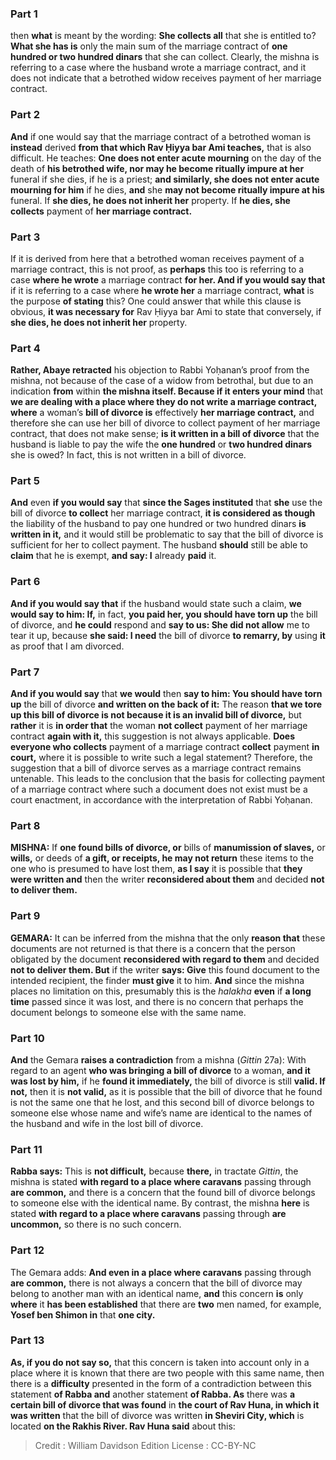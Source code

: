 
### Part 1
then <b>what</b> is meant by the wording: <b>She collects all</b> that she is entitled to? <b>What she has is</b> only the main sum of the marriage contract of <b>one hundred or two hundred dinars</b> that she can collect. Clearly, the mishna is referring to a case where the husband wrote a marriage contract, and it does not indicate that a betrothed widow receives payment of her marriage contract.

### Part 2
<b>And</b> if one would say that the marriage contract of a betrothed woman is <b>instead</b> derived <b>from that which Rav Ḥiyya bar Ami teaches,</b> that is also difficult. He teaches: <b>One does not enter acute mourning</b> on the day of the death of <b>his betrothed wife, nor may he become ritually impure at her</b> funeral if she dies, if he is a priest; <b>and similarly, she does not enter acute mourning for him</b> if he dies, <b>and</b> she <b>may not become ritually impure at his</b> funeral. If <b>she dies, he does not inherit her</b> property. If <b>he dies, she collects</b> payment of <b>her marriage contract.</b>

### Part 3
If it is derived from here that a betrothed woman receives payment of a marriage contract, this is not proof, as <b>perhaps</b> this too is referring to a case <b>where he wrote</b> a marriage contract <b>for her. And if you would say that</b> if it is referring to a case where <b>he wrote her</b> a marriage contract, <b>what</b> is the purpose <b>of stating</b> this? One could answer that while this clause is obvious, <b>it was necessary for</b> Rav Ḥiyya bar Ami to state that conversely, if <b>she dies, he does not inherit her</b> property.

### Part 4
<b>Rather, Abaye retracted</b> his objection to Rabbi Yoḥanan’s proof from the mishna, not because of the case of a widow from betrothal, but due to an indication <b>from</b> within <b>the mishna itself. Because if it enters your mind</b> that <b>we are dealing with a place where they do not write a marriage contract, where</b> a woman’s <b>bill of divorce is</b> effectively <b>her marriage contract,</b> and therefore she can use her bill of divorce to collect payment of her marriage contract, that does not make sense; <b>is it written in a bill of divorce</b> that the husband is liable to pay the wife the <b>one hundred</b> or <b>two hundred dinars</b> she is owed? In fact, this is not written in a bill of divorce.

### Part 5
<b>And</b> even <b>if you would say</b> that <b>since the Sages instituted</b> that <b>she</b> use the bill of divorce <b>to collect</b> her marriage contract, <b>it is considered as though</b> the liability of the husband to pay one hundred or two hundred dinars <b>is written in it,</b> and it would still be problematic to say that the bill of divorce is sufficient for her to collect payment. The husband <b>should</b> still be able to <b>claim</b> that he is exempt, <b>and say: I</b> already <b>paid</b> it.

### Part 6
<b>And if you would say that</b> if the husband would state such a claim, <b>we would say to him: If,</b> in fact, <b>you paid her, you should have torn up</b> the bill of divorce, and <b>he could</b> respond and <b>say to us: She did not allow</b> me to tear it up, because <b>she said: I need</b> the bill of divorce <b>to remarry, by</b> using <b>it</b> as proof that I am divorced.

### Part 7
<b>And if you would say</b> that <b>we would</b> then <b>say to him: You should have torn up</b> the bill of divorce <b>and written on the back of it:</b> The reason <b>that we tore up this bill of divorce is not because it is an invalid bill of divorce,</b> but <b>rather</b> it is <b>in order that</b> the woman <b>not collect</b> payment of her marriage contract <b>again with it,</b> this suggestion is not always applicable. <b>Does everyone who collects</b> payment of a marriage contract <b>collect</b> payment <b>in court,</b> where it is possible to write such a legal statement? Therefore, the suggestion that a bill of divorce serves as a marriage contract remains untenable. This leads to the conclusion that the basis for collecting payment of a marriage contract where such a document does not exist must be a court enactment, in accordance with the interpretation of Rabbi Yoḥanan.

### Part 8
<strong>MISHNA:</strong> If <b>one found bills of divorce, or</b> bills of <b>manumission of slaves,</b> or <b>wills,</b> or deeds of <b>a gift, or receipts, he may not return</b> these items to the one who is presumed to have lost them, <b>as I say</b> it is possible that <b>they were written and</b> then the writer <b>reconsidered about them</b> and decided <b>not to deliver them.</b>

### Part 9
<strong>GEMARA:</strong> It can be inferred from the mishna that the only <b>reason that</b> these documents are not returned is that there is a concern that the person obligated by the document <b>reconsidered with regard to them</b> and decided <b>not to deliver them. But</b> if the writer <b>says: Give</b> this found document to the intended recipient, the finder <b>must give</b> it to him. <b>And</b> since the mishna places no limitation on this, presumably this is the <i>halakha</i> <b>even</b> if <b>a long time</b> passed since it was lost, and there is no concern that perhaps the document belongs to someone else with the same name.

### Part 10
<b>And</b> the Gemara <b>raises a contradiction</b> from a mishna (<i>Gittin</i> 27a): With regard to an agent <b>who was bringing a bill of divorce</b> to a woman, <b>and it was lost by him,</b> if he <b>found it immediately,</b> the bill of divorce is still <b>valid. If not,</b> then it is <b>not valid,</b> as it is possible that the bill of divorce that he found is not the same one that he lost, and this second bill of divorce belongs to someone else whose name and wife’s name are identical to the names of the husband and wife in the lost bill of divorce.

### Part 11
<b>Rabba says:</b> This is <b>not difficult,</b> because <b>there,</b> in tractate <i>Gittin</i>, the mishna is stated <b>with regard to a place where caravans</b> passing through <b>are common,</b> and there is a concern that the found bill of divorce belongs to someone else with the identical name. By contrast, the mishna <b>here</b> is stated <b>with regard to a place where caravans</b> passing through <b>are uncommon,</b> so there is no such concern.

### Part 12
The Gemara adds: <b>And even in a place where caravans</b> passing through <b>are common,</b> there is not always a concern that the bill of divorce may belong to another man with an identical name, <b>and</b> this concern <b>is</b> only <b>where</b> it <b>has been established</b> that there are <b>two</b> men named, for example, <b>Yosef ben Shimon in</b> that <b>one city.</b>

### Part 13
<b>As, if you do not say so,</b> that this concern is taken into account only in a place where it is known that there are two people with this same name, then there is a <b>difficulty</b> presented in the form of a contradiction between this statement <b>of Rabba and</b> another statement <b>of Rabba. As</b> there was <b>a certain bill of divorce that was found</b> in <b>the court of Rav Huna, in which it was written</b> that the bill of divorce was written <b>in Sheviri City, which</b> is located <b>on the Rakhis River. Rav Huna said</b> about this:

>Credit : William Davidson Edition
>License : CC-BY-NC